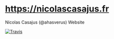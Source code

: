 # https://nicolascasajus.fr

Nicolas Casajus (\@ahasverus) Website

[![Travis](https://travis-ci.org/ahasverus/ahasverus.github.io.svg?branch=master)](https://travis-ci.org/ahasverus/ahasverus.github.io)
